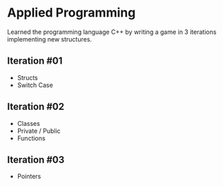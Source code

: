 # Applied Programming

Learned the programming language C++ by writing a game in 3 iterations implementing new structures.  

## Iteration #01

* Structs
* Switch Case

## Iteration #02

* Classes
* Private / Public 
* Functions

## Iteration #03

* Pointers
